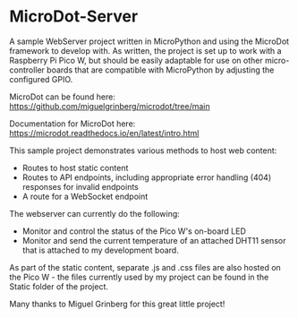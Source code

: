 # MicroDot-Server

A sample WebServer project written in MicroPython and using the MicroDot framework to develop with. As written, the project is set up to work with a Raspberry Pi Pico W, but should be easily adaptable for use on other micro-controller boards that are compatible with MicroPython by adjusting the configured GPIO.

MicroDot can be found here: https://github.com/miguelgrinberg/microdot/tree/main

Documentation for MicroDot here: https://microdot.readthedocs.io/en/latest/intro.html

This sample project demonstrates various methods to host web content:
- Routes to host static content
- Routes to API endpoints, including appropriate error handling (404) responses for invalid endpoints
- A route for a WebSocket endpoint

The webserver can currently do the following:

- Monitor and control the status of the Pico W's on-board LED
- Monitor and send the current temperature of an attached DHT11 sensor that is attached to my development board.

As part of the static content, separate .js and .css files are also hosted on the Pico W - the files currently used by my project can be found in the Static folder of the project.

Many thanks to Miguel Grinberg for this great little project!
